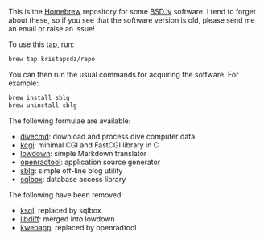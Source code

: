 This is the [Homebrew](https://brew.sh) repository for some
[BSD.lv](https://www.bsd.lv) software.  I tend to forget about these, so
if you see that the software version is old, please send me an email or
raise an issue!

To use this tap, run:

```sh
brew tap kristapsdz/repo
```

You can then run the usual commands for acquiring the software. For example:

```sh
brew install sblg
brew uninstall sblg
```

The following formulae are available:

- [divecmd](https://kristaps.bsd.lv/divecmd): download and process dive computer data
- [kcgi](https://kristaps.bsd.lv/kcgi): minimal CGI and FastCGI library in C
- [lowdown](https://kristaps.bsd.lv/lowdown): simple Markdown translator
- [openradtool](https://kristaps.bsd.lv/openradtool): application source generator
- [sblg](https://kristaps.bsd.lv/sblg): simple off-line blog utility
- [sqlbox](https://kristaps.bsd.lv/sqlbox): database access library

The following have been removed:

- [ksql](https://kristaps.bsd.lv/ksql): replaced by sqlbox
- [libdiff](https://github.com/kristapsdz/libdiff): merged into lowdown
- [kwebapp](https://kristaps.bsd.lv/kwebapp): replaced by openradtool
